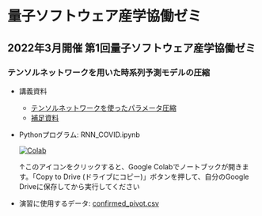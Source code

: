 # 量子ソフトウェア産学協働ゼミ

## 2022年3月開催 第1回量子ソフトウェア産学協働ゼミ

### テンソルネットワークを用いた時系列予測モデルの圧縮

* 講義資料
  * [テンソルネットワークを使ったパラメータ圧縮](tensornetwork.pdf)
  * [補足資料](supplement.pdf)

* Pythonプログラム: RNN_COVID.ipynb

  [![Colab](https://colab.research.google.com/assets/colab-badge.svg)](https://colab.research.google.com/github/utokyo-qsw/joint-seminar/blob/main/202203/RNN_COVID.ipynb)
 
  ↑このアイコンをクリックすると、Google Colabでノートブックが開きます。「Copy to  Drive (ドライブにコピー)」ボタンを押して、自分のGoogle Driveに保存してから実行してください
  
* 演習に使用するデータ: [confirmed_pivot.csv](confirmed_pivot.csv)




